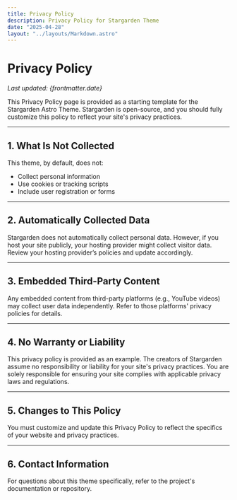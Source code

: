 ```yaml
---
title: Privacy Policy
description: Privacy Policy for Stargarden Theme
date: "2025-04-28"
layout: "../layouts/Markdown.astro"
---
```


# Privacy Policy
_Last updated: {frontmatter.date}_

This Privacy Policy page is provided as a starting template for the Stargarden Astro Theme. Stargarden is open-source, and you should fully customize this policy to reflect your site's privacy practices.

---

## 1. What Is Not Collected

This theme, by default, does not:

- Collect personal information
- Use cookies or tracking scripts
- Include user registration or forms

---

## 2. Automatically Collected Data

Stargarden does not automatically collect personal data. However, if you host your site publicly, your hosting provider might collect visitor data. Review your hosting provider’s policies and update accordingly.

---

## 3. Embedded Third-Party Content

Any embedded content from third-party platforms (e.g., YouTube videos) may collect user data independently. Refer to those platforms' privacy policies for details.

---

## 4. No Warranty or Liability

This privacy policy is provided as an example. The creators of Stargarden assume no responsibility or liability for your site's privacy practices. You are solely responsible for ensuring your site complies with applicable privacy laws and regulations.

---

## 5. Changes to This Policy

You must customize and update this Privacy Policy to reflect the specifics of your website and privacy practices.

---

## 6. Contact Information

For questions about this theme specifically, refer to the project's documentation or repository.
